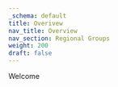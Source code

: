 ```yaml
---
_schema: default
title: Overivew
nav_title: Overview
nav_section: Regional Groups
weight: 200
draft: false
---
```

Welcome